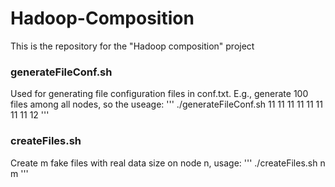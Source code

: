 # Hadoop-Composition
This is the repository for the "Hadoop composition" project

### generateFileConf.sh
Used for generating file configuration files in conf.txt. E.g., generate 100 files among all nodes, so the useage:
'''
./generateFileConf.sh 11 11 11 11 11 11 11 11 12
'''

### createFiles.sh
Create m fake files with real data size on node n, usage:
'''
./createFiles.sh n m
'''
